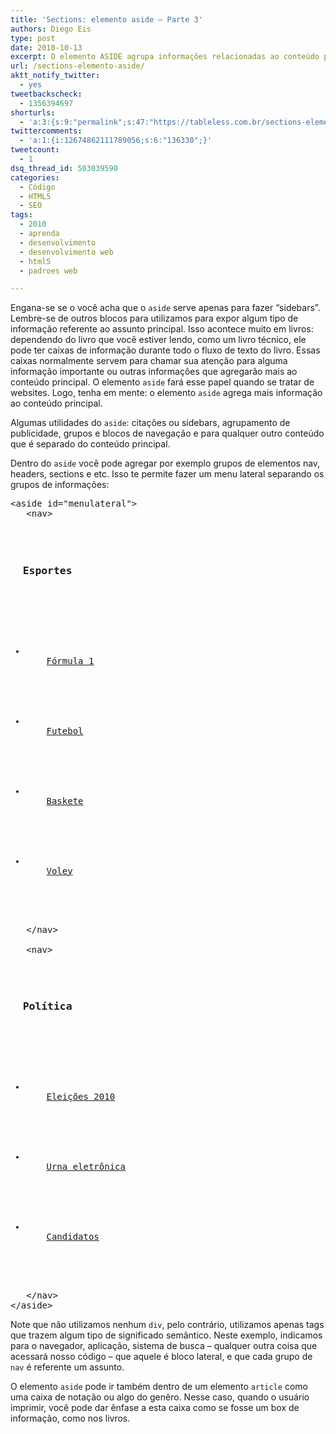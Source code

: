 ```yaml
---
title: 'Sections: elemento aside – Parte 3'
authors: Diego Eis
type: post
date: 2010-10-13
excerpt: O elemento ASIDE agrupa informações relacionadas ao conteúdo principal. São informações desde publicidades, menus laterais, blogos de navegação e etc.
url: /sections-elemento-aside/
aktt_notify_twitter:
  - yes
tweetbackscheck:
  - 1356394697
shorturls:
  - 'a:3:{s:9:"permalink";s:47:"https://tableless.com.br/sections-elemento-aside";s:7:"tinyurl";s:26:"https://tinyurl.com/3oo3wnw";s:4:"isgd";s:19:"https://is.gd/hG1dD8";}'
twittercomments:
  - 'a:1:{i:12674862111789056;s:6:"136330";}'
tweetcount:
  - 1
dsq_thread_id: 503039590
categories:
  - Código
  - HTML5
  - SEO
tags:
  - 2010
  - aprenda
  - desenvolvimento
  - desenvolvimento web
  - html5
  - padroes web

---
```

Engana-se se o você acha que o `aside` serve apenas para fazer &#8220;sidebars&#8221;. Lembre-se de outros blocos para utilizamos para expor algum tipo de informação referente ao assunto principal. Isso acontece muito em livros: dependendo do livro que você estiver lendo, como um livro técnico, ele pode ter caixas de informação durante todo o fluxo de texto do livro. Essas caixas normalmente servem para chamar sua atenção para alguma informação importante ou outras informações que agregarão mais ao conteúdo principal. O elemento `aside` fará esse papel quando se tratar de websites. Logo, tenha em mente: o elemento `aside` agrega mais informação ao conteúdo principal.

Algumas utilidades do `aside`: citações ou sidebars, agrupamento de publicidade, grupos e blocos de navegação e para qualquer outro conteúdo que é separado do conteúdo principal.

Dentro do `aside` você pode agregar por exemplo grupos de elementos nav, headers, sections e etc. Isso te permite fazer um menu lateral separando os grupos de informações:

<pre lang="html" line="1">&lt;aside id="menulateral">
   &lt;nav>
       

<h3>
  Esportes
</h3>
       

<ul>
  <li>
    <a href="#">Fórmula 1</a>
  </li>
            
  
  <li>
    <a href="#">Futebol</a>
  </li>
            
  
  <li>
    <a href="#">Baskete</a>
  </li>
            
  
  <li>
    <a href="#">Voley</a>
  </li>
         
</ul>
   &lt;/nav>

   &lt;nav>
       

<h3>
  Política
</h3>
       

<ul>
  <li>
    <a href="#">Eleições 2010</a>
  </li>
            
  
  <li>
    <a href="#">Urna eletrônica</a>
  </li>
            
  
  <li>
    <a href="#">Candidatos</a>
  </li>
         
</ul>
   &lt;/nav>
&lt;/aside>
</pre>

Note que não utilizamos nenhum `div`, pelo contrário, utilizamos apenas tags que trazem algum tipo de significado semântico. Neste exemplo, indicamos para o navegador, aplicação, sistema de busca &#8211; qualquer outra coisa que acessará nosso código &#8211; que aquele é bloco lateral, e que cada grupo de `nav` é referente um assunto.

O elemento `aside` pode ir também dentro de um elemento `article` como uma caixa de notação ou algo do genêro. Nesse caso, quando o usuário imprimir, você pode dar ênfase a esta caixa como se fosse um box de informação, como nos livros.